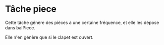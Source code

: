 Tâche piece
===========

Cette tâche génère des pièces à une certaine fréquence, et elle les dépose dans balPiece.

Elle n'en génère que si le clapet est ouvert.
